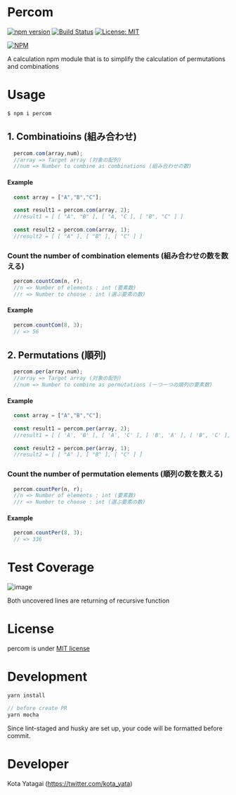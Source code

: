 # Percom
[![npm version](https://badge.fury.io/js/percom.svg)](https://badge.fury.io/js/percom) [![Build Status](https://travis-ci.org/kota-yata/Percom.svg?branch=master)](https://travis-ci.org/kota-yata/Percom) [![License: MIT](https://img.shields.io/badge/License-MIT-yellow.svg)](https://opensource.org/licenses/MIT)

[![NPM](https://nodei.co/npm/percom.png)](https://nodei.co/npm/percom/)

A calculation npm module that is to simplify the calculation of permutations and combinations

# Usage

```
$ npm i percom
```

  ## 1. Combinatioins (組み合わせ)
  ```JavaScript
    percom.com(array,num); 
    //array => Target array (対象の配列)
    //num => Number to combine as combinations (組み合わせの数)
  ```
  #### Example
  ```JavaScript
    const array = ["A","B","C"];
    
    const result1 = percom.com(array, 2);
    //result1 = [ [ "A", "B" ], [ "A, "C ], [ "B", "C" ] ]
    
    const result2 = percom.com(array, 1);
    //result2 = [ [ "A" ], [ "B" ], [ "C" ] ]
  ```

  ### Count the number of combination elements (組み合わせの数を数える)
  ```JavaScript
    percom.countCom(n, r);
    //n => Number of elements : int (要素数)
    //r => Number to choose : int (選ぶ要素の数)
  ```
  #### Example
  ```JavaScript
    percom.countCom(8, 3);
    // => 56
  ```
  
  ## 2. Permutations (順列)
  ```JavaScript
    percom.per(array,num);
    //array => Target array (対象の配列)
    //num => Number to combine as permutations (一つ一つの順列の要素数)
  ```
 
  #### Example
  ```JavaScript
    const array = ["A","B","C"];
    
    const result1 = percom.per(array, 2);
    //result1 = [ [ 'A', 'B' ], [ 'A', 'C' ], [ 'B', 'A' ], [ 'B', 'C' ], [ 'C', 'A' ], [ 'C', 'B' ] ]
    
    const result2 = percom.per(array, 1);
    //result2 = [ [ "A" ], [ "B" ], [ "C" ] ]
  ```
  ### Count the number of permutation elements (順列の数を数える)
  ```JavaScript
    percom.countPer(n, r);
    //n => Number of elements : int (要素数)
    //r => Number to choose : int (選ぶ要素の数)
  ```
  #### Example
  ```JavaScript
    percom.countPer(8, 3);
    // => 336
  ```


# Test Coverage
![image](https://user-images.githubusercontent.com/51294895/104125816-91bcb880-539c-11eb-9f87-71df37c3644a.png)

Both uncovered lines are returning of recursive function 

# License
  percom is under [MIT license](https://opensource.org/licenses/mit-license.php)
  
# Development
```javascript
yarn install

// before create PR
yarn mocha
```
Since lint-staged and husky are set up, your code will be formatted before commit.

# Developer
  Kota Yatagai (https://twitter.com/kota_yata)
